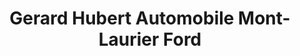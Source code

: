 ---
title: "Gerard Hubert Automobile Mont-Laurier Ford"
url: /mont-laurier/gerard-hubert-automobile-mont-laurier-ford/
shop: Autohaus
---